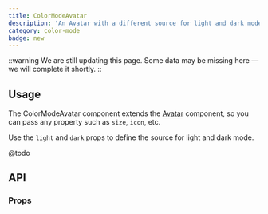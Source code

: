 ```yaml
---
title: ColorModeAvatar
description: 'An Avatar with a different source for light and dark mode.'
category: color-mode
badge: new
---
```


::warning
We are still updating this page. Some data may be missing here — we will complete it shortly.
::

## Usage

The ColorModeAvatar component extends the [Avatar](/docs/components/avatar/) component, so you can pass any property such as `size`, `icon`, etc.

Use the `light` and `dark` props to define the source for light and dark mode.

@todo

## API

### Props

<ComponentProps component="ColorModeAvatar" />

